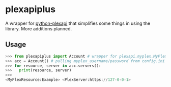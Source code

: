 plexapiplus
===========

A wrapper for [python-plexapi](https://python-plexapi.readthedocs.io) that simplifies some things in using the library. More additions planned.

Usage
-----

```python
>>> from plexapiplus import Account # wrapper for plexapi.myplex.MyPlexAccount
>>> acc = Account() # pulling myplex_username/password from config.ini
>>> for resource, server in acc.servers():
>>>   print(resource, server)
>>> 
<MyPlexResource:Example> <PlexServer:https://127-0-0-1>
```
